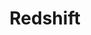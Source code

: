 ---
title: "Redshift"
linkTitle: "Redshift"
description: >
   All resources within group Redshift.
---